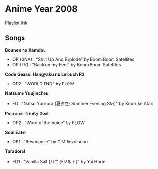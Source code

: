 # Anime Year 2008 

[Playlist link](https://open.spotify.com/user/fz230568w0ccmom2dg3zvxq1h/playlist/6KeF5KzNevmQVRYuxRosRP?si=OXKN4_FaTqGBNKGMiWxr9g)

## Songs

**Bounen no Xamdou**
* OP (ONA) : "Shut Up And Explode" by Boom Boom Satellites
* OP (TV) : "Back on my Feet" by Boom Boom Satellites

**Code Geass: Hangyaku no Lelouch R2**
* OP2 : "WORLD END" by FLOW

**Natsume Yuujinchou**
* ED : "Natsu Yuuzora (夏夕空; Summer Evening Sky)" by Kousuke Atari

**Persona: Trinity Soul**
* OP2 : "Word of the Voice" by FLOW

**Soul Eater**
* OP1 : "Resonance" by T.M.Revolution

**Toradora!**
* ED1 : "Vanilla Salt (バニラソルト)" by Yui Horie

